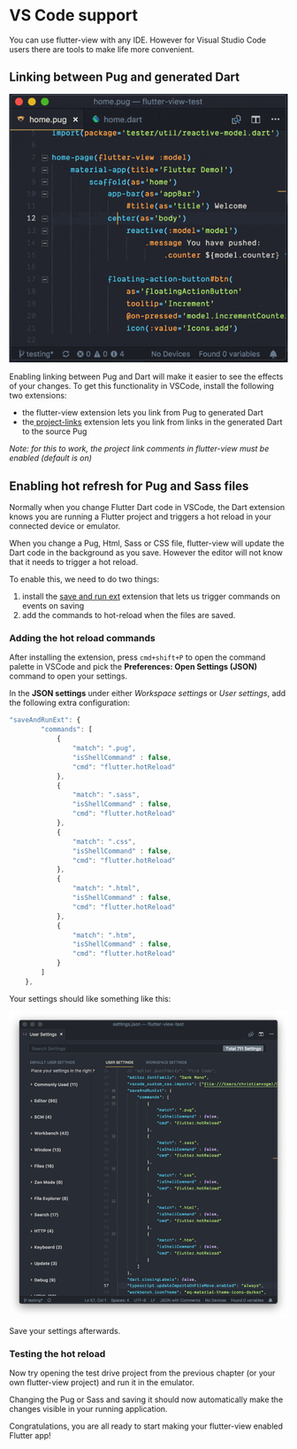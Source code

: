 # VS Code support

You can use flutter-view with any IDE. However for Visual Studio Code users there are tools to make life more convenient.

## Linking between Pug and generated Dart

![Command-clicking between Pug and Dart code in VS Code](../.gitbook/assets/flutter-view-vscode-anim.gif)

Enabling linking between Pug and Dart will make it easier to see the effects of your changes. To get this functionality in VSCode, install the following two extensions:

* the flutter-view extension lets you link from Pug to generated Dart
* the[ project-links](https://github.com/KyleDavidE/vscode-project-links) extension lets you link from links in the generated Dart to the source Pug

_Note: for this to work, the project link comments in flutter-view must be enabled \(default is on\)_

## Enabling hot refresh for Pug and Sass files

Normally when you change Flutter Dart code in VSCode, the Dart extension knows you are running a Flutter project and triggers a hot reload in your connected device or emulator.

When you change a Pug, Html, Sass or CSS file, flutter-view will update the Dart code in the background as you save. However the editor will not know that it needs to trigger a hot reload.

To enable this, we need to do two things:

1. install the [save and run ext](https://github.com/padjon/vscode-save-and-run-ext) extension that lets us trigger commands on events on saving
2. add the commands to hot-reload when the files are saved.

### Adding the hot reload commands

After installing the extension, press `cmd+shift+P` to open the command palette in VSCode and pick the **Preferences: Open Settings \(JSON\)** command to open your settings.

In the **JSON settings** under either _Workspace settings_ or _User settings_, add the following extra configuration:

```javascript
"saveAndRunExt": {
        "commands": [
            {
                "match": ".pug",
                "isShellCommand" : false,
                "cmd": "flutter.hotReload"
            },
            {
                "match": ".sass",
                "isShellCommand" : false,
                "cmd": "flutter.hotReload"
            },
            {
                "match": ".css",
                "isShellCommand" : false,
                "cmd": "flutter.hotReload"
            },
            {
                "match": ".html",
                "isShellCommand" : false,
                "cmd": "flutter.hotReload"
            },
            {
                "match": ".htm",
                "isShellCommand" : false,
                "cmd": "flutter.hotReload"
            }
        ]
    },
```

Your settings should like something like this:

![](../.gitbook/assets/screen-shot-2018-12-01-at-4.05.42-pm.png)

Save your settings afterwards.

### Testing the hot reload

Now try opening the test drive project from the previous chapter \(or your own flutter-view project\) and run it in the emulator.

Changing the Pug or Sass and saving it should now automatically make the changes visible in your running application.

Congratulations, you are all ready to start making your flutter-view enabled Flutter app!

